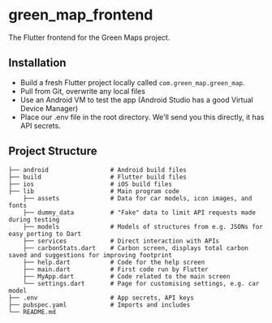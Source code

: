# green_map_frontend

The Flutter frontend for the Green Maps project.

## Installation

- Build a fresh Flutter project locally called `com.green_map.green_map`.
- Pull from Git, overwrite any local files
- Use an Android VM to test the app (Android Studio has a good Virtual Device Manager)
- Place our .env file in the root directory. We'll send you this directly, it has API secrets.

## Project Structure
```
├── android                 # Android build files
├── build                   # Flutter build files
├── ios                     # iOS build files
├── lib                     # Main program code
    ├── assets              # Data for car models, icon images, and fonts
    ├── dummy_data          # "Fake" data to limit API requests made during testing
    ├── models              # Models of structures from e.g. JSONs for easy porting to Dart
    ├── services            # Direct interaction with APIs
    ├── carbonStats.dart    # Carbon screen, displays total carbon saved and suggestions for improving footprint
    ├── help.dart           # Code for the help screen
    ├── main.dart           # First code run by Flutter
    ├── MyApp.dart          # Code related to the main screen
    └── settings.dart       # Page for customising settings, e.g. car model
├── .env                    # App secrets, API keys
├── pubspec.yaml            # Imports and includes
└── README.md

```
